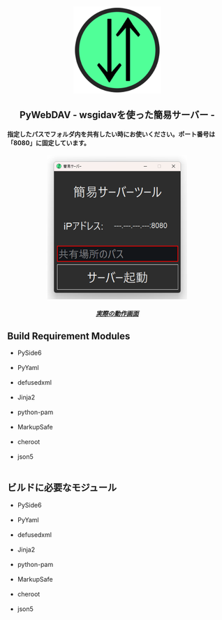 <div align="center">
	<a href="https://github.com/CrossDarkrix/PyWebDAV">
	<img width="200px" height="200px" alt="ServiCon" src="https://raw.githubusercontent.com/CrossDarkrix/PyWebDAV/main/image/ServIcon.png"></a>
</div>

<h2 align="center">PyWebDAV - wsgidavを使った簡易サーバー -</h2>

<h4>指定したパスでフォルダ内を共有したい時にお使いください。ポート番号は「8080」に固定しています。</h4>
<div align="center">
<a href="https://github.com/CrossDarkrix/PyWebDAV">
<img src="https://raw.githubusercontent.com/CrossDarkrix/PyWebDAV/main/image/Preview.png" width="320px" height="330px" alt="Preview">
<h5>実際の動作画面</h5>
</a>

</div>
	<h2>Build Requirement Modules</h2>
	<ul>
		<li>PySide6</li><br>
		<li>PyYaml</li><br>
		<li>defusedxml</li><br>
		<li>Jinja2</li><br>
		<li>python-pam</li><br>
		<li>MarkupSafe</li><br>
		<li>cheroot</li><br>
		<li>json5</li><br>
	</ul>
</div>
<div>
	<h2>ビルドに必要なモジュール</h2>
	<ul>
		<li>PySide6</li><br>
		<li>PyYaml</li><br>
		<li>defusedxml</li><br>
		<li>Jinja2</li><br>
		<li>python-pam</li><br>
		<li>MarkupSafe</li><br>
		<li>cheroot</li><br>
		<li>json5</li><br>
	</ul>
</div>

